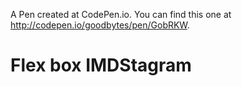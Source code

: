 A Pen created at CodePen.io. You can find this one at http://codepen.io/goodbytes/pen/GobRKW.

 Flex box IMDStagram
===================

